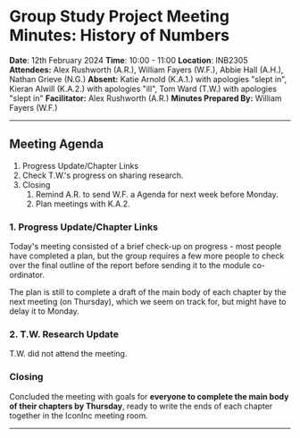 # Group Study Project Meeting Minutes: History of Numbers

**Date**: 12th February 2024
**Time**: 10:00 - 11:00
**Location**: INB2305
**Attendees:** Alex Rushworth (A.R.), William Fayers (W.F.), Abbie Hall (A.H.), Nathan Grieve (N.G.)
**Absent:** Katie Arnold (K.A.1.) with apologies "slept in", Kieran Alwill (K.A.2.) with apologies "ill", Tom Ward (T.W.) with apologies "slept in"
**Facilitator:** Alex Rushworth (A.R.)
**Minutes Prepared By:** William Fayers (W.F.)

---

## Meeting Agenda

1. Progress Update/Chapter Links
2. Check T.W.'s progress on sharing research.
3. Closing
	1. Remind A.R. to send W.F. a Agenda for next week before Monday.
	2. Plan meetings with K.A.2.

### 1. Progress Update/Chapter Links

Today's meeting consisted of a brief check-up on progress - most people have completed a plan, but the group requires a few more people to check over the final outline of the report before sending it to the module co-ordinator.

The plan is still to complete a draft of the main body of each chapter by the next meeting (on Thursday), which we seem on track for, but might have to delay it to Monday.

### 2. T.W. Research Update

T.W. did not attend the meeting.

### Closing

Concluded the meeting with goals for **everyone to complete the main body of their chapters by Thursday**, ready to write the ends of each chapter together in the IconInc meeting room.

---